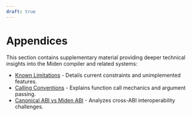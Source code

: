 ```yaml
---
draft: true
---
```


# Appendices

This section contains supplementary material providing deeper technical insights into the Miden compiler and related systems:

- [Known Limitations](./known-limitations.md) - Details current constraints and unimplemented features.
- [Calling Conventions](./calling-conventions.md) - Explains function call mechanics and argument passing.
- [Canonical ABI vs Miden ABI](./canonabi-adhocabi-mismatch.md) - Analyzes cross-ABI interoperability challenges.
